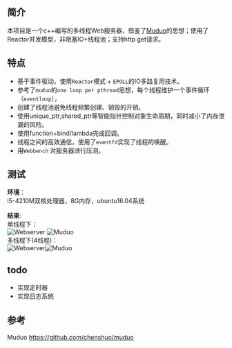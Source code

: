 ## 简介
本项目是一个c++编写的多线程Web服务器，借鉴了[Muduo](https://github.com/chenshuo/muduo)的思想；使用了Reactor并发模型，非阻塞IO+线程池；支持http get请求。

## 特点

- 基于事件驱动，使用`Reactor`模式 + `EPOLL`的IO多路复用技术。
- 参考了`muduo`的`one loop per pthread`思想，每个线程维护一个事件循环（`eventloop`）， 
- 创建了线程池避免线程频繁创建、销毁的开销。
- 使用unique_ptr,shared_ptr等智能指针控制对象生命周期，同时减小了内存泄漏的风险。
- 使用function+bind/lambda完成回调。
- 线程之间的高效通信，使用了`eventfd`实现了线程的唤醒。
- 用`Webbench` 对服务器进行压测。

## 测试
**环境**：  
    i5-4210M双核处理器，8G内存，ubuntu16.04系统

**结果**:  
单线程下：  
![Webserver](https://github.com/hzhzhhz/Webserver/blob/master/pic/single_web.png) ![Muduo](https://github.com/hzhzhhz/Webserver/blob/master/pic/single_muduo.png)  
多线程下(4线程)：  
![Webserver](https://github.com/hzhzhhz/Webserver/blob/master/pic/multi_web.png)![Muduo](https://github.com/hzhzhhz/Webserver/blob/master/pic/multi_muduo.png)
## todo
- 实现定时器
- 实现日志系统

## 参考

Muduo https://github.com/chenshuo/muduo
